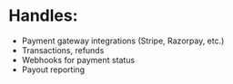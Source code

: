 # Handles:
- Payment gateway integrations (Stripe, Razorpay, etc.)
- Transactions, refunds 
- Webhooks for payment status
- Payout reporting
